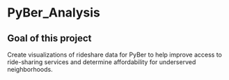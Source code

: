 # PyBer_Analysis
## Goal of this project
Create visualizations of rideshare data for PyBer to help improve access to ride-sharing services and determine affordability for underserved neighborhoods.
